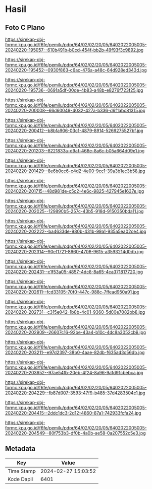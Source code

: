 # Hasil

## Foto C Plano

https://sirekap-obj-formc.kpu.go.id/f6fe/pemilu/pdpr/64/02/02/20/05/6402022005005-20240220-195057--610b491b-b0cd-454f-bb2b-49f93f3c9892.jpg

https://sirekap-obj-formc.kpu.go.id/f6fe/pemilu/pdpr/64/02/02/20/05/6402022005005-20240220-195452--0930f863-c6ac-476a-a48c-64d928ed343d.jpg

https://sirekap-obj-formc.kpu.go.id/f6fe/pemilu/pdpr/64/02/02/20/05/6402022005005-20240220-195736--0691a5df-00de-4b83-a48b-e8276f723f25.jpg

https://sirekap-obj-formc.kpu.go.id/f6fe/pemilu/pdpr/64/02/02/20/05/6402022005005-20240220-200008--66d60049-4032-427a-b336-d6f1abc81315.jpg

https://sirekap-obj-formc.kpu.go.id/f6fe/pemilu/pdpr/64/02/02/20/05/6402022005005-20240220-200412--b8bfa906-03c1-4879-8914-5266275527bf.jpg

https://sirekap-obj-formc.kpu.go.id/f6fe/pemilu/pdpr/64/02/02/20/05/6402022005005-20240220-201203--8221833a-d9af-468e-8a6c-b05a664d09e1.jpg

https://sirekap-obj-formc.kpu.go.id/f6fe/pemilu/pdpr/64/02/02/20/05/6402022005005-20240220-201429--8e6b0cc6-c4d2-4e00-9cc1-39a3b1ec3b58.jpg

https://sirekap-obj-formc.kpu.go.id/f6fe/pemilu/pdpr/64/02/02/20/05/6402022005005-20240220-201715--48d981de-c5c2-4e6c-9825-427945e1637e.jpg

https://sirekap-obj-formc.kpu.go.id/f6fe/pemilu/pdpr/64/02/02/20/05/6402022005005-20240220-202025--129890b5-257c-43b5-918d-9150350bda11.jpg

https://sirekap-obj-formc.kpu.go.id/f6fe/pemilu/pdpr/64/02/02/20/05/6402022005005-20240220-202222--ba4633de-980b-431b-99a1-935a5ea02ce4.jpg

https://sirekap-obj-formc.kpu.go.id/f6fe/pemilu/pdpr/64/02/02/20/05/6402022005005-20240220-202314--90ef1721-8660-4708-9615-a3593214d0db.jpg

https://sirekap-obj-formc.kpu.go.id/f6fe/pemilu/pdpr/64/02/02/20/05/6402022005005-20240220-202431--c1f53a05-4857-4dc8-8a65-4ca371817720.jpg

https://sirekap-obj-formc.kpu.go.id/f6fe/pemilu/pdpr/64/02/02/20/05/6402022005005-20240220-202611--fcd33105-70f0-447c-988c-7ffead950a91.jpg

https://sirekap-obj-formc.kpu.go.id/f6fe/pemilu/pdpr/64/02/02/20/05/6402022005005-20240220-202731--c315e042-1b8b-4c01-9360-5d00e7082bb8.jpg

https://sirekap-obj-formc.kpu.go.id/f6fe/pemilu/pdpr/64/02/02/20/05/6402022005005-20240220-202909--26607c16-92be-43a4-b10c-4dc8a3052cb9.jpg

https://sirekap-obj-formc.kpu.go.id/f6fe/pemilu/pdpr/64/02/02/20/05/6402022005005-20240220-203211--e97d2397-38b0-4aae-82db-f635ad3c56db.jpg

https://sirekap-obj-formc.kpu.go.id/f6fe/pemilu/pdpr/64/02/02/20/05/6402022005005-20240220-203952--97ae54fb-20eb-4f24-8a96-9a1d91cbebca.jpg

https://sirekap-obj-formc.kpu.go.id/f6fe/pemilu/pdpr/64/02/02/20/05/6402022005005-20240220-204229--fb87d007-3593-47f9-b485-37d4283504c1.jpg

https://sirekap-obj-formc.kpu.go.id/f6fe/pemilu/pdpr/64/02/02/20/05/6402022005005-20240220-204415--2ddc1dc3-2d12-4860-87a1-742933fcfa24.jpg

https://sirekap-obj-formc.kpu.go.id/f6fe/pemilu/pdpr/64/02/02/20/05/6402022005005-20240220-204549--80f753b3-df0b-4a0b-ae58-0a207552c5e3.jpg


## Metadata

| Key        | Value               |
| ---------- | ------------------- |
| Time Stamp | 2024-02-27 15:03:52 |
| Kode Dapil | 6401                |



